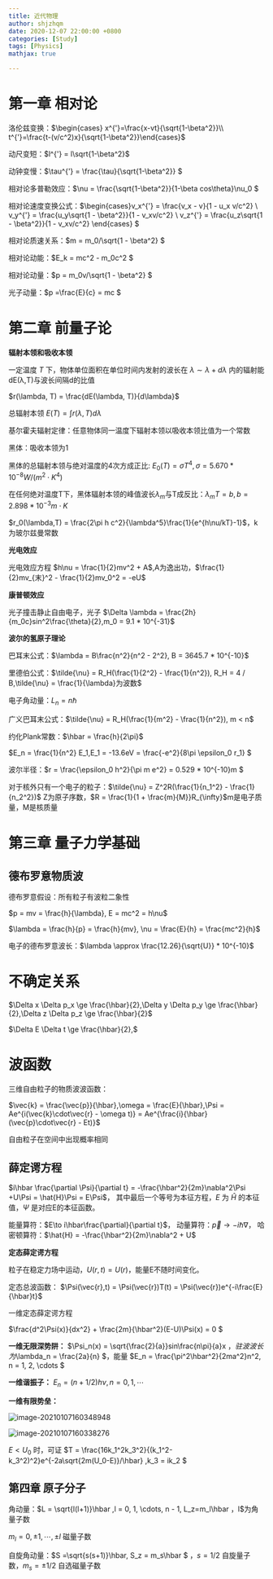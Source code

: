 ```yaml
---
title: 近代物理
author: shjzhqm
date: 2020-12-07 22:00:00 +0800
categories: [Study]
tags: [Physics]
mathjax: true

---
```


# 第一章 相对论

洛伦兹变换：$\begin{cases} x^{'}=\frac{x-vt}{\sqrt{1-\beta^2}}\\ t^{'}=\frac{t-(v/c^2)x}{\sqrt{1-\beta^2}}\end{cases}$

动尺变短：$l^{'} = l\sqrt{1-\beta^2}$

动钟变慢：$\tau^{'} = \frac{\tau}{\sqrt{1-\beta^2}} $

相对论多普勒效应：$\nu = \frac{\sqrt{1-\beta^2}}{1-\beta cos\theta}\nu_0 $

相对论速度变换公式：$\begin{cases}v_x^{'} = \frac{v_x - v}{1 - u_x v/c^2} \\ v_y^{'} = \frac{u_y\sqrt{1 - \beta^2}}{1 - v_xv/c^2} \\ v_z^{'} = \frac{u_z\sqrt{1 - \beta^2}}{1 - v_xv/c^2} \end{cases} $

相对论质速关系：$m = m_0/\sqrt{1 - \beta^2} $

相对论动能：$E_k = mc^2 - m_0c^2 $

相对论动量：$p = m_0v/\sqrt{1 - \beta^2} $

光子动量：$p =\frac{E}{c} = mc $

# 第二章 前量子论

**辐射本领和吸收本领**

 一定温度 *T* 下，物体单位面积在单位时间内发射的波长在 $\lambda \sim \lambda + d\lambda$ 内的辐射能dE(λ,T)与波长间隔d的比值

$r(\lambda, T) = \frac{dE(\lambda, T)}{d\lambda}$

总辐射本领 $E(T) = \int r(\lambda, T) d\lambda$

基尔霍夫辐射定律：任意物体同一温度下辐射本领以吸收本领比值为一个常数

黑体：吸收本领为1

黑体的总辐射本领与绝对温度的4次方成正比: $E_0(T) = \sigma T^4,\sigma = 5.670*10^{-8} W/(m^2\cdot K^4)$

在任何绝对温度T下，黑体辐射本领的峰值波长$λ_m$与T成反比：$\lambda_m T = b, b = 2.898*10^{-3}m\cdot K$

$r_0(\lambda,T) = \frac{2\pi h c^2}{\lambda^5}\frac{1}{e^{h\nu/kT}-1}$，k为玻尔兹曼常数

**光电效应**

光电效应方程 $h\nu = \frac{1}{2}mv^2 + A$,A为逸出功，$\frac{1}{2}mv_{末}^2 - \frac{1}{2}mv_0^2 = -eU$

**康普顿效应**

光子撞击静止自由电子，光子 $\Delta \lambda = \frac{2h}{m_0c}sin^2\frac{\theta}{2},m_0 = 9.1 * 10^{-31}$

**波尔的氢原子理论**

巴耳末公式：$\lambda = B\frac{n^2}{n^2 - 2^2}, B = 3645.7 * 10^{-10}$

里德伯公式：$\tilde{\nu} = R_H(\frac{1}{2^2} - \frac{1}{n^2}), R_H = 4 / B,\tilde{\nu} = \frac{1}{\lambda}为波数$

电子角动量：$L_n = n\hbar$

广义巴耳末公式：$\tilde{\nu} = R_H(\frac{1}{m^2} - \frac{1}{n^2}), m < n$

约化Plank常数：$\hbar = \frac{h}{2\pi}$

$E_n = \frac{1}{n^2} E_1,E_1 = -13.6eV = \frac{-e^2}{8\pi \epsilon_0 r_1} $

波尔半径：$r = \frac{\epsilon_0 h^2}{\pi m e^2} = 0.529 * 10^{-10}m $

对于核外只有一个电子的粒子：$\tilde{\nu} = Z^2R(\frac{1}{n_1^2} - \frac{1}{n_2^2})$ Z为原子序数，$R = \frac{1}{1 + \frac{m}{M}}R_{\infty}$m是电子质量，M是核质量

# 第三章 量子力学基础

## 德布罗意物质波

德布罗意假设：所有粒子有波粒二象性

$p = mv = \frac{h}{\lambda}, E = mc^2 = h\nu$

$\lambda = \frac{h}{p} = \frac{h}{mv}, \nu = \frac{E}{h} = \frac{mc^2}{h}$ 

电子的德布罗意波长：$\lambda \approx \frac{12.26}{\sqrt{U}} * 10^{-10}$

# 不确定关系

$\Delta x \Delta p_x \ge \frac{\hbar}{2},\Delta y \Delta p_y \ge \frac{\hbar}{2},\Delta z \Delta p_z \ge \frac{\hbar}{2}$

$\Delta E \Delta t \ge \frac{\hbar}{2},$

# 波函数

三维自由粒子的物质波波函数：

$\vec{k} = \frac{\vec{p}}{\hbar},\omega = \frac{E}{\hbar},\Psi = Ae^{i(\vec{k}\cdot\vec{r} - \omega t)} = Ae^{\frac{i}{\hbar}(\vec{p}\cdot\vec{r} - Et)}$

自由粒子在空间中出现概率相同

## 薛定谔方程

$i\hbar \frac{\partial \Psi}{\partial t} = -\frac{\hbar^2}{2m}\nabla^2\Psi +U\Psi = \hat{H}\Psi = E\Psi$， 其中最后一个等号为本征方程，$E$ 为 $\hat{H}$ 的本征值，$\Psi$ 是对应E的本征函数。

能量算符：$E\to i\hbar\frac{\partial}{\partial t}$， 动量算符：$\vec{p} \to -i\hbar\nabla$， 哈密顿算符：$\hat{H} = -\frac{\hbar^2}{2m}\nabla^2 + U$

**定态薛定谔方程**

粒子在稳定力场中运动，$U(r, t) = U(r)$，能量E不随时间变化。

定态总波函数： $\Psi(\vec{r},t) = \Psi(\vec{r})T(t) = \Psi(\vec{r})e^{-i\frac{E}{\hbar}t}$

一维定态薛定谔方程

$\frac{d^2\Psi(x)}{dx^2} + \frac{2m}{\hbar^2}(E-U)\Psi(x) = 0 $

**一维无限深势阱：** $\Psi_n(x) = \sqrt{\frac{2}{a}}sin\frac{n\pi}{a}x $， 驻波波长为$\lambda_n = \frac{2a}{n} $，能量 $E_n = \frac{\pi^2\hbar^2}{2ma^2}n^2, n = 1, 2, \cdots $

**一维谐振子：** $E_n = (n + 1/2)h\nu, n = 0, 1, \cdots$

**一维有限势垒：** 

![image-20210107160348948](C:\Users\10605\AppData\Roaming\Typora\typora-user-images\image-20210107160348948.png)

![image-20210107160338276](C:\Users\10605\AppData\Roaming\Typora\typora-user-images\image-20210107160338276.png)

$E < U_0$ 时，可证 $T = \frac{16k_1^2k_3^2}{(k_1^2-k_3^2)^2}e^{-2a\sqrt{2m(U_0-E)}/\hbar} ,k_3 = ik_2 $

## 第四章 原子分子

角动量：$L = \sqrt{l(l+1)}\hbar ,l = 0, 1, \cdots, n - 1, L_z=m_l\hbar $，$l$为角量子数

$m_l = 0 ,\pm 1, \cdots, \pm l$ 磁量子数

自旋角动量：$S =\sqrt{s(s+1)}\hbar, S_z = m_s\hbar $ ，$s = 1/2$ 自旋量子数，$m_s = \pm 1/2$ 自选磁量子数